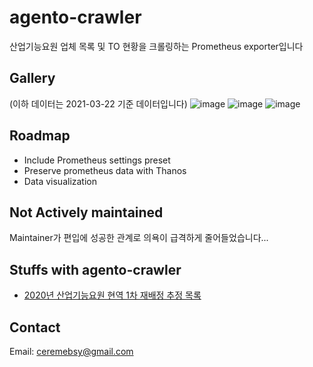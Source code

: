 # agento-crawler
산업기능요원 업체 목록 및 TO 현황을 크롤링하는 Prometheus exporter입니다

## Gallery
(이하 데이터는 2021-03-22 기준 데이터입니다)
![image](https://user-images.githubusercontent.com/19284878/111912878-e4a6a080-8aae-11eb-84b1-f99d34e20ab2.png)
![image](https://user-images.githubusercontent.com/19284878/111913027-9ba31c00-8aaf-11eb-8931-369a48aaf7ca.png)
![image](https://user-images.githubusercontent.com/19284878/111912998-7e6e4d80-8aaf-11eb-9ace-67c3da70a5f8.png)


## Roadmap
- Include Prometheus settings preset
- Preserve prometheus data with Thanos
- Data visualization

## Not Actively maintained
Maintainer가 편입에 성공한 관계로 의욕이 급격하게 줄어들었습니다...

## Stuffs with agento-crawler
- [2020년 산업기능요원 현역 1차 재배정 추정 목록](https://www.notion.so/2020-1-cd605fbe638f477a9048f87071c3c6fd)

## Contact

Email: ceremebsy@gmail.com
